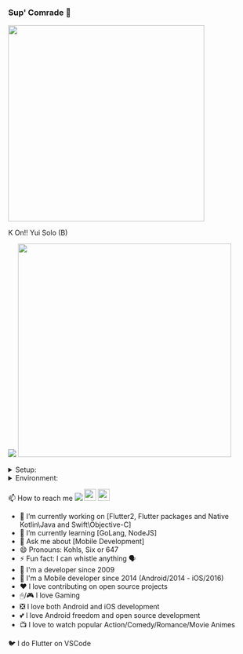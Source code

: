 ### Sup' Comrade 👋

<img src="https://github-readme-stats.vercel.app/api/top-langs/?username=KohlsAdrian&hide=html&layout=compact&&bg_color=30,e96443,904e95&title_color=fff&text_color=fff" width="400px">

K On!! Yui Solo (B)

[![](https://media.tenor.com/vP5odSttpokAAAAC/k-on-guitar.gif)](https://www.youtube.com/watch?v=qJ3x0JOkFhk) <img src="https://i.pinimg.com/originals/67/b4/cb/67b4cbd3db57174b782974da68aaa4b0.gif"  width="435px">

<details> 
        <summary> Setup: </summary>
        
        MacBook Pro 2021: 
                (512GB/16GB) - M1 PRO - Latest Stable OS

        iPhone 13:
                (128GB) - Latest Stable OS

        iPad Pro 2021: 
                120Hz - (128GB/8GB) - M1 - Latest Stable OS

        Samsung 34":
                165hz - DisplayPort - (3440x1440)
        
        Mouse:
                HyperX - PULSEFIRE DART
        
        Keyboard:
                Apple Magic Keyboard 2 (Physical: Spanish Layout/Digital: U.S. International - PC)
        
        Headphones:     
                SONY - WH 1000XM4
        
</details>

<details> 
        <summary> Environment: </summary>
        
       VSCode: 
                Latest Stable
                
       XCode:
                (Swift/Objective-C) Latest Stable
                
       Android Studio:
                Latest Stable,
                Kotlin Latest Stable
                
       Flutter: 
                Latest Stable, 
                Latest Master, 
                terminal: flutter, flutter_master
                
       Dart: 
                Latest Stable
                
       Homebrew:
                Latest Stable
                
       Cocoapods: 
                Latest Stable
        
</details>

📫 How to reach me 
<a href="http://linkedin.com/in/adriankohls/"><img src="https://github.com/paulrobertlloyd/socialmediaicons/blob/main/linkedin-24x24.png"></img></a> 
<a href="https://pub.dev/publishers/adriankohls.app/packages"><img src="https://avatars.githubusercontent.com/u/1609975?s=200&v=4" width="24"></img></a> 
<a href="https://instagram.com/kohlsadrian"><img src="https://upload.wikimedia.org/wikipedia/commons/thumb/a/a5/Instagram_icon.png/600px-Instagram_icon.png?20200512141346" width="24"></img></a> 
 
- 🔭 I’m currently working on [Flutter2, Flutter packages and Native Kotlin\Java and Swift\Objective-C]
- 🌱 I’m currently learning [GoLang, NodeJS]
- 💬 Ask me about [Mobile Development]
- 😄 Pronouns: Kohls, Six or 647
- ⚡ Fun fact: I can whistle anything 🗣
- 🤖 I'm a developer since 2009
- 📲 I'm a Mobile developer since 2014 (Android/2014 - iOS/2016)
- ❤️ I love contributing on open source projects
- 🖱/🎮 I love Gaming
- ❎ I love both Android and iOS development
- 💕 I love Android freedom and open source development
- 📺 I love to watch popular Action/Comedy/Romance/Movie Animes

🐦 I do Flutter on VSCode
